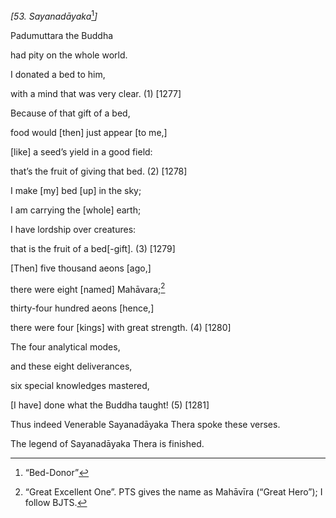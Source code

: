 *\[53. Sayanadāyaka*[^1]*\]*

Padumuttara the Buddha

had pity on the whole world.

I donated a bed to him,

with a mind that was very clear. (1) \[1277\]

Because of that gift of a bed,

food would \[then\] just appear \[to me,\]

\[like\] a seed’s yield in a good field:

that’s the fruit of giving that bed. (2) \[1278\]

I make \[my\] bed \[up\] in the sky;

I am carrying the \[whole\] earth;

I have lordship over creatures:

that is the fruit of a bed\[-gift\]. (3) \[1279\]

\[Then\] five thousand aeons \[ago,\]

there were eight \[named\] Mahāvara;[^2]

thirty-four hundred aeons \[hence,\]

there were four \[kings\] with great strength. (4) \[1280\]

The four analytical modes,

and these eight deliverances,

six special knowledges mastered,

\[I have\] done what the Buddha taught! (5) \[1281\]

Thus indeed Venerable Sayanadāyaka Thera spoke these verses.

The legend of Sayanadāyaka Thera is finished.

[^1]: “Bed-Donor”

[^2]: “Great Excellent One”. PTS gives the name as Mahāvīra (“Great
    Hero”); I follow BJTS.
